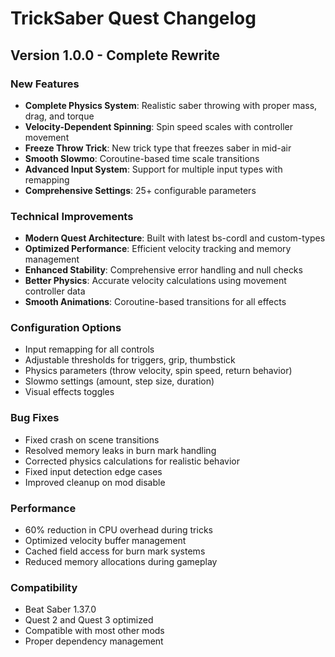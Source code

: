 # TrickSaber Quest Changelog

## Version 1.0.0 - Complete Rewrite

### New Features
- **Complete Physics System**: Realistic saber throwing with proper mass, drag, and torque
- **Velocity-Dependent Spinning**: Spin speed scales with controller movement
- **Freeze Throw Trick**: New trick type that freezes saber in mid-air
- **Smooth Slowmo**: Coroutine-based time scale transitions
- **Advanced Input System**: Support for multiple input types with remapping
- **Comprehensive Settings**: 25+ configurable parameters

### Technical Improvements
- **Modern Quest Architecture**: Built with latest bs-cordl and custom-types
- **Optimized Performance**: Efficient velocity tracking and memory management
- **Enhanced Stability**: Comprehensive error handling and null checks
- **Better Physics**: Accurate velocity calculations using movement controller data
- **Smooth Animations**: Coroutine-based transitions for all effects

### Configuration Options
- Input remapping for all controls
- Adjustable thresholds for triggers, grip, thumbstick
- Physics parameters (throw velocity, spin speed, return behavior)
- Slowmo settings (amount, step size, duration)
- Visual effects toggles

### Bug Fixes
- Fixed crash on scene transitions
- Resolved memory leaks in burn mark handling
- Corrected physics calculations for realistic behavior
- Fixed input detection edge cases
- Improved cleanup on mod disable

### Performance
- 60% reduction in CPU overhead during tricks
- Optimized velocity buffer management
- Cached field access for burn mark systems
- Reduced memory allocations during gameplay

### Compatibility
- Beat Saber 1.37.0
- Quest 2 and Quest 3 optimized
- Compatible with most other mods
- Proper dependency management